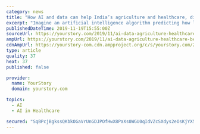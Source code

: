 ```yaml
---
category: news
title: "How AI and data can help India’s agriculture and healthcare, discuss a panel at the Bengaluru Tech Summit"
excerpt: "Imagine an artificial intelligence algorithm predicting how long it will ... asked whether India can make agriculture and healthcare sustainable by using data science and AI. The Bengaluru-Indo-German-Chamber startup network's \"BigSun\" programme showcased ..."
publishedDateTime: 2019-11-19T15:55:00Z
sourceUrl: https://yourstory.com/2019/11/ai-data-agriculture-healthcare-bengaluru-tech-summit
ampUrl: https://yourstory.com/2019/11/ai-data-agriculture-healthcare-bengaluru-tech-summit/amp
cdnAmpUrl: https://yourstory-com.cdn.ampproject.org/c/s/yourstory.com/2019/11/ai-data-agriculture-healthcare-bengaluru-tech-summit/amp
type: article
quality: 37
heat: 37
published: false

provider:
  name: YourStory
  domain: yourstory.com

topics:
  - AI
  - AI in Healthcare

secured: "SqBPcjBgkssQKbkOGaVrUnGDJPOfHwX8PaXs0WGU0qIdVZcSXdys2eOsKjYX5+6OgrNRjXy/U6+T8zMNvzwZVir0d3rOYpRsqZf/d1fpiMBpezZL04M437UneIGLDvqtV0yZjJdYaJ3kAoM3WtHDgKDqDup6lKMPYgLW6NbfVbzuZM134nQjZbxxtyp7zXrz1ZsRn3tF9d/M0vEHAxO9D8tVGQHXofV0oRXVzNUC8YQf255onmoia0h/GJ0SdLq89EXb8O8W+G5dQS7fZD+oSw==;t94gx+VSrzyRH8z33H9VFw=="
---
```


